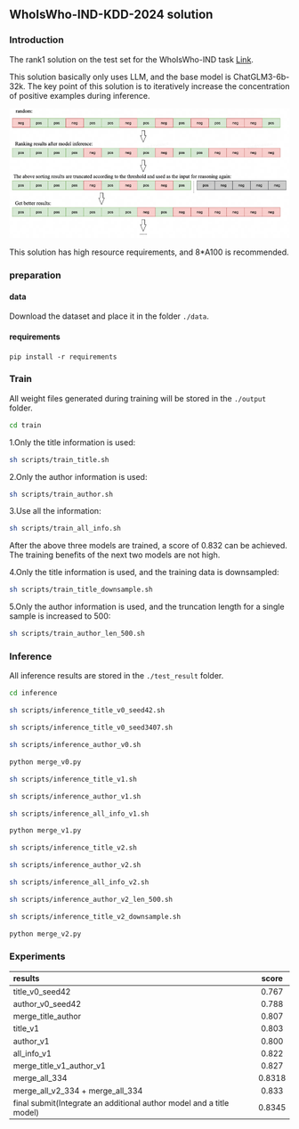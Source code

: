 ## WhoIsWho-IND-KDD-2024 solution

### Introduction
The rank1 solution on the test set for the WhoIsWho-IND task [Link](https://www.biendata.xyz/competition/ind_kdd_2024/).

This solution basically only uses LLM, and the base model is ChatGLM3-6b-32k. The key point of this solution is to iteratively increase the concentration of positive examples during inference.

![core idea](assets/img1.png "core idea")

This solution has high resource requirements, and 8*A100 is recommended.
### preparation
#### data
Download the dataset and place it in the folder `./data`.

#### requirements

```
pip install -r requirements
```


### Train
All weight files generated during training will be stored in the `./output` folder.
```bash
cd train
```

1.Only the title information is used:
```bash
sh scripts/train_title.sh
```

2.Only the author information is used:
```bash
sh scripts/train_author.sh
```

3.Use all the information:
```bash
sh scripts/train_all_info.sh
```

After the above three models are trained, a score of 0.832 can be achieved. The training benefits of the next two models are not high.

4.Only the title information is used, and the training data is downsampled:
```bash
sh scripts/train_title_downsample.sh
```

5.Only the author information is used, and the truncation length for a single sample is increased to 500:
```bash
sh scripts/train_author_len_500.sh
```


### Inference

All inference results are stored in the `./test_result` folder.
```bash
cd inference
```

```bash
sh scripts/inference_title_v0_seed42.sh
```

```bash
sh scripts/inference_title_v0_seed3407.sh
```

```bash
sh scripts/inference_author_v0.sh
```

```bash
python merge_v0.py
```

```bash
sh scripts/inference_title_v1.sh
```

```bash
sh scripts/inference_author_v1.sh
```

```bash
sh scripts/inference_all_info_v1.sh
```

```bash
python merge_v1.py
```

```bash
sh scripts/inference_title_v2.sh
```

```bash
sh scripts/inference_author_v2.sh
```

```bash
sh scripts/inference_all_info_v2.sh
```

```bash
sh scripts/inference_author_v2_len_500.sh
```

```bash
sh scripts/inference_title_v2_downsample.sh
```


```bash
python merge_v2.py
```


### Experiments
| results                           | score  |
|:----------------------------------|:------:|
| title_v0_seed42                   | 0.767  |
| author_v0_seed42                  | 0.788  |
| merge_title_author                | 0.807  |
| title_v1                          | 0.803  |
| author_v1                         | 0.800  |
| all_info_v1                       | 0.822  |
| merge_title_v1_author_v1          | 0.827  |
| merge_all_334                     | 0.8318 |
| merge_all_v2_334 +  merge_all_334 | 0.833  |
| final submit(Integrate an additional author model and a title model)                    | 0.8345 |

